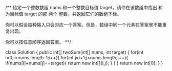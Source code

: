 /**
给定一个整数数组 nums 和一个整数目标值 target，请你在该数组中找出 和为目标值 target  的那 两个 整数，并返回它们的数组下标。

你可以假设每种输入只会对应一个答案。但是，数组中同一个元素在答案里不能重复出现。

你可以按任意顺序返回答案。
**/

class Solution {
    public int[] twoSum(int[] nums, int target) {
        for(int i=0;i<nums.length-1;i++){
         for(int j=i+1;j<nums.length;j++){   
            if(nums[i]+nums[j]==target){
                return new int[]{i,j};
             }
          }
        }
        return new int[0];
    }
}

